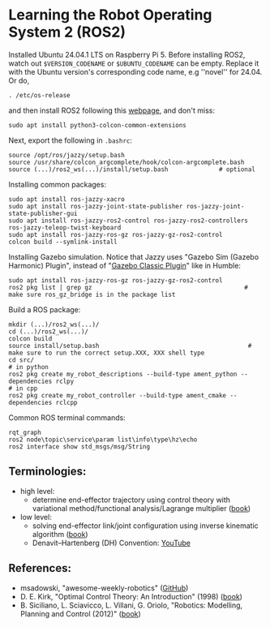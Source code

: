 # Learning the Robot Operating System 2 (ROS2)

Installed Ubuntu 24.04.1 LTS on Raspberry Pi 5. Before installing ROS2, watch out ``$VERSION_CODENAME`` or ``$UBUNTU_CODENAME`` can be empty. Replace it with the Ubuntu version's corresponding code name, e.g ''novel'' for 24.04. Or do,

    . /etc/os-release

and then install ROS2 following this <a href="https://docs.ros.org/en/jazzy/Installation/Ubuntu-Install-Debs.html">webpage</a>, and don't miss:

    sudo apt install python3-colcon-common-extensions

Next, export the following in ``.bashrc``:

    source /opt/ros/jazzy/setup.bash
    source /usr/share/colcon_argcomplete/hook/colcon-argcomplete.bash 
    source (...)/ros2_ws(...)/install/setup.bash              # optional

Installing common packages:

    sudo apt install ros-jazzy-xacro     
    sudo apt install ros-jazzy-joint-state-publisher ros-jazzy-joint-state-publisher-gui
    sudo apt install ros-jazzy-ros2-control ros-jazzy-ros2-controllers ros-jazzy-teleop-twist-keyboard
    sudo apt install ros-jazzy-ros-gz ros-jazzy-gz-ros2-control
    colcon build --symlink-install

Installing Gazebo simulation. Notice that Jazzy uses "Gazebo Sim (Gazebo Harmonic) Plugin", instead of "<a href="https://classic.gazebosim.org/tutorials?tut=ros_gzplugins">Gazebo Classic Plugin</a>" like in Humble:

    sudo apt install ros-jazzy-ros-gz ros-jazzy-gz-ros2-control 
    ros2 pkg list | grep gz                                          # make sure ros_gz_bridge is in the package list

Build a ROS package:

    mkdir (...)/ros2_ws(...)/
    cd (...)/ros2_ws(...)/
    colcon build
    source install/setup.bash                                         # make sure to run the correct setup.XXX, XXX shell type
    cd src/
    # in python
    ros2 pkg create my_robot_descriptions --build-type ament_python --dependencies rclpy 
    # in cpp
    ros2 pkg create my_robot_controller --build-type ament_cmake --dependencies rclcpp

Common ROS terminal commands:

    rqt_graph
    ros2 node\topic\service\param list\info\type\hz\echo
    ros2 interface show std_msgs/msg/String

## Terminologies:

- high level:
    * determine end-effector trajectory using control theory with variational method/functional analysis/Lagrange multiplier (<a href="https://www.amazon.de/-/en/Donald-Kirk-ebook/dp/B00CWR4MX0">book</a>)
- low level:
    * solving end-effector link/joint configuration using inverse kinematic algorithm (<a href="https://www.amazon.de/-/en/Bruno-Siciliano-ebook/dp/B007IDTLL6">book</a>)
    * Denavit–Hartenberg (DH) Convention: <a href="https://www.youtube.com/watch?v=rA9tm0gTln8">YouTube</a>

## References:
- msadowski, "awesome-weekly-robotics" (<a href="https://github.com/msadowski/awesome-weekly-robotics">GitHub</a>)
- D. E. Kirk, "Optimal Control Theory: An Introduction" (1998) (<a href="https://www.amazon.de/-/en/Donald-Kirk-ebook/dp/B00CWR4MX0">book</a>)
- B. Siciliano, L. Sciavicco, L. Villani, G. Oriolo, "Robotics: Modelling, Planning and Control (2012)" (<a href="https://www.amazon.de/-/en/Bruno-Siciliano-ebook/dp/B007IDTLL6">book</a>)

